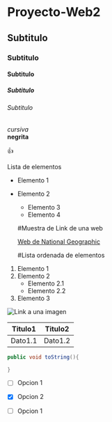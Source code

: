 # Proyecto-Web2
## Subtitulo
### Subtitulo
#### Subtitulo
##### Subtitulo
###### Subtitulo
*cursiva* <br>
**negrita**

:+1:

Lista de elementos<br>

* Elemento 1
* Elemento 2
  *  Elemento 3
   * Elemento 4
  
  #Muestra de Link de una web
  
  [Web de National Geographic](https://www.nationalgeographic.com/)
  
  #Lista ordenada de elementos
  
1. Elemento 1
2. Elemento 2
    * Elemento 2.1
    * Elemento 2.2
3. Elemento 3

![Link a una imagen](https://www.definicionabc.com/wp-content/uploads/Im%C3%A1gen-Vectorial.jpg)

Titulo1 | Titulo2
--------| -------
Dato1.1 | Dato1.2

```java
public void toString(){

}
```

- [ ] Opcion 1
- [x] Opcion 2
- [ ] Opcion 1
 

